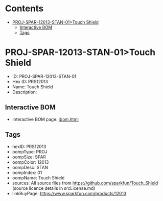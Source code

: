 



Contents
========

* [PROJ-SPAR-12013-STAN-01>Touch Shield](#proj-spar-12013-stan-01touch-shield)
	* [Interactive BOM](#interactive-bom)
	* [Tags](#tags)

# PROJ-SPAR-12013-STAN-01>Touch Shield

- ID: PROJ-SPAR-12013-STAN-01
- Hex ID: PRS12013
- Name: Touch Shield
- Description: 

## Interactive BOM

- Interactive BOM page: [ibom.html](kicad/bom/ibom.html)

## Tags

- hexID: PRS12013
- oompType: PROJ
- oompSize: SPAR
- oompColor: 12013
- oompDesc: STAN
- oompIndex: 01
- oompName: Touch Shield
- sources: All source files from https://github.com/sparkfun/Touch_Shield (source licence details in srcLicense.md)
- linkBuyPage: https://www.sparkfun.com/products/12013
